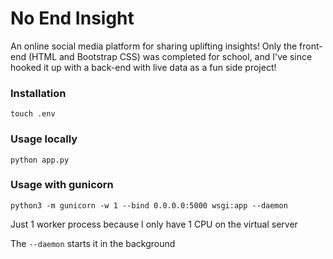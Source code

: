 # No End Insight

An online social media platform for sharing uplifting insights! Only the front-end (HTML and Bootstrap CSS) was completed for school, and I've since hooked it up with a back-end with live data as a fun side project!

### Installation

```
touch .env
```

### Usage locally

```
python app.py
```

### Usage with gunicorn

`python3 -m gunicorn -w 1 --bind 0.0.0.0:5000 wsgi:app --daemon`

Just 1 worker process because I only have 1 CPU on the virtual server

The `--daemon` starts it in the background
